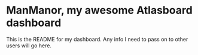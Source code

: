 # ManManor, my awesome Atlasboard dashboard
This is the README for my dashboard. Any info I need to pass on to other users will go here.